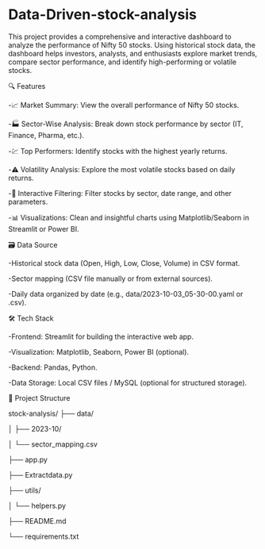 # Data-Driven-stock-analysis
This project provides a comprehensive and interactive dashboard to analyze the performance of Nifty 50 stocks. Using historical stock data, the dashboard helps investors, analysts, and enthusiasts explore market trends, compare sector performance, and identify high-performing or volatile stocks.

🔍 Features

-📈 Market Summary: View the overall performance of Nifty 50 stocks.

-🏭 Sector-Wise Analysis: Break down stock performance by sector (IT, Finance, Pharma, etc.).

-💹 Top Performers: Identify stocks with the highest yearly returns.

-⚠️ Volatility Analysis: Explore the most volatile stocks based on daily returns.

-🔎 Interactive Filtering: Filter stocks by sector, date range, and other parameters.

-📊 Visualizations: Clean and insightful charts using Matplotlib/Seaborn in Streamlit or Power BI.



🗃️ Data Source

-Historical stock data (Open, High, Low, Close, Volume) in CSV format.

-Sector mapping (CSV file manually or from external sources).

-Daily data organized by date (e.g., data/2023-10-03_05-30-00.yaml or .csv).



🛠️ Tech Stack

-Frontend: Streamlit for building the interactive web app.

-Visualization: Matplotlib, Seaborn, Power BI (optional).

-Backend: Pandas, Python.

-Data Storage: Local CSV files / MySQL (optional for structured storage).



📁 Project Structure

stock-analysis/
├── data/

│   ├── 2023-10/

│   └── sector_mapping.csv

├── app.py

├── Extractdata.py

├── utils/

│   └── helpers.py

├── README.md

└── requirements.txt


